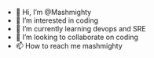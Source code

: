 - 👋 Hi, I’m @Mashmighty
- 👀 I’m interested in coding
- 🌱 I’m currently learning devops and SRE
- 💞️ I’m looking to collaborate on coding
- 📫 How to reach me mashmighty

<!---
Mashmighty/Mashmighty is a ✨ special ✨ repository because its `README.md` (this file) appears on your GitHub profile.
You can click the Preview link to take a look at your changes.
--->
